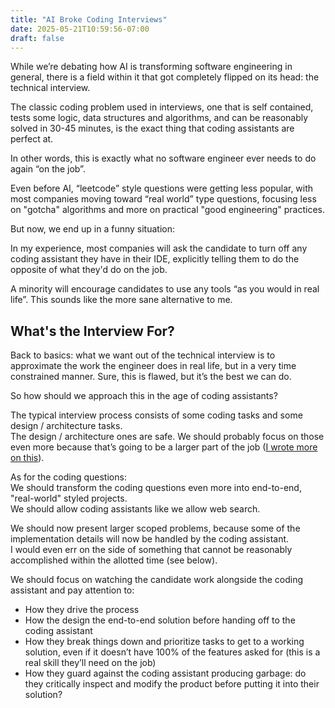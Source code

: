 ```yaml
---
title: "AI Broke Coding Interviews"
date: 2025-05-21T10:59:56-07:00
draft: false
---
```


While we’re debating how AI is transforming software engineering in general, there is a field within it that got completely flipped on its head: the technical interview.

The classic coding problem used in interviews, one that is self contained, tests some logic, data structures and algorithms, and can be reasonably solved in 30-45 minutes, is the exact thing that coding assistants are perfect at.

In other words, this is exactly what no software engineer ever needs to do again “on the job”.

Even before AI, “leetcode” style questions were getting less popular, with most companies moving toward “real world” type questions, focusing less on "gotcha" algorithms and more on practical "good engineering" practices.

But now, we end up in a funny situation:

In my experience, most companies will ask the candidate to turn off any coding assistant they have in their IDE, explicitly telling them to do the opposite of what they'd do on the job.

A minority will encourage candidates to use any tools “as you would in real life”. This sounds like the more sane alternative to me.

## What's the Interview For?

Back to basics: what we want out of the technical interview is to approximate the work the engineer does in real life, but in a very time constrained manner. Sure, this is flawed, but it’s the best we can do.

So how should we approach this in the age of coding assistants?

The typical interview process consists of some coding tasks and some design / architecture tasks.  
The design / architecture ones are safe. We should probably focus on those even more because that’s going to be a larger part of the job ([I wrote more on this](https://pashabitz.substack.com/i/163741650/so-whats-left-for-humans)).

As for the coding questions:  
We should transform the coding questions even more into end-to-end, "real-world" styled projects.  
We should allow coding assistants like we allow web search.

We should now present larger scoped problems, because some of the implementation details will now be handled by the coding assistant.  
I would even err on the side of something that cannot be reasonably accomplished within the allotted time (see below).

We should focus on watching the candidate work alongside the coding assistant and pay attention to:

- How they drive the process  
- How the design the end-to-end solution before handing off to the coding assistant  
- How they break things down and prioritize tasks to get to a working solution, even if it doesn’t have 100% of the features asked for (this is a real skill they’ll need on the job)  
- How they guard against the coding assistant producing garbage: do they critically inspect and modify the product before putting it into their solution?
